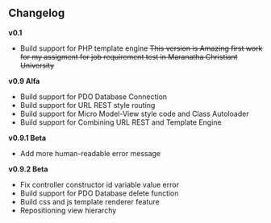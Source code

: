 ## Changelog
**v0.1**
- Build support for PHP template engine ~~This version is Amazing first work for my assigment for job requirement test in Maranatha Christiant University~~

**v0.9 Alfa**
- Build support for PDO Database Connection
- Build support for URL REST style routing
- Build support for Micro Model-View style code and Class Autoloader
- Build support for Combining URL REST and Template Engine

**v0.9.1 Beta**
- Add more human-readable error message

**v0.9.2 Beta**
- Fix controller constructor id variable value error
- Build support for PDO Database delete function
- Build css and js template renderer feature
- Repositioning view hierarchy